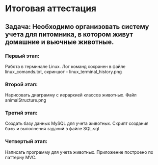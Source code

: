 # Итоговая аттестация

## **Задача:** Необходимо организовать систему учета для питомника, в котором живут домашние и вьючные животные.

### Первый этап:
Работа в терминале Linux. Лог команд сохранен в файле linux_comands.txt, скриншот - linux_terminal_history.png

### Второй этап:
Нарисовать диаграмму с иерархией классов животных. Файл animalStructure.png

### Третий этап:
Создать базу данных MySQL для учета животных. Скрипт создания базы и выполнения заданий в файле SQL.sql

### Четвертый этап:
Написать программу для учета животных. Приложение построено по паттерну MVC.

